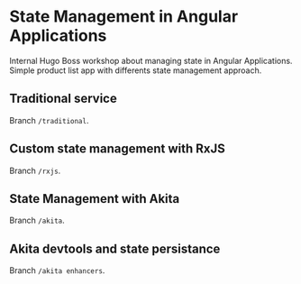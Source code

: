 # State Management in Angular Applications

Internal Hugo Boss workshop about managing state in Angular Applications. Simple product list app with differents state management approach.

## Traditional service

Branch `/traditional`.

## Custom state management with RxJS

Branch `/rxjs`.

## State Management with Akita

Branch `/akita`.

## Akita devtools and state persistance

Branch `/akita enhancers`.

